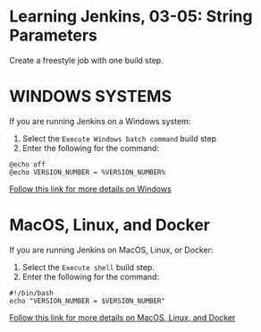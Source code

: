 # Learning Jenkins, 03-05: String Parameters
Create a freestyle job with one build step.

# WINDOWS SYSTEMS
If you are running Jenkins on a Windows system:

1. Select the `Execute Windows batch command` build step
2. Enter the following for the command:
```
@echo off
@echo VERSION_NUMBER = %VERSION_NUMBER%
```

[Follow this link for more details on Windows](WINDOWS.md)

# MacOS, Linux, and Docker
If you are running Jenkins on MacOS, Linux, or Docker:

1. Select the `Execute shell` build step.
2. Enter the following for the command:
```
#!/bin/bash
echo "VERSION_NUMBER = $VERSION_NUMBER"
```

[Follow this link for more details on MacOS, Linux, and Docker](MAC_LINUX_DOCKER.md)

